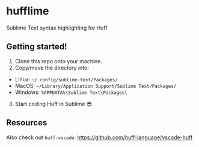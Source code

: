 # hufflime
Sublime Text syntax highlighting for Huff 

## Getting started!

1. Clone this repo onto your machine.
2. Copy/move the directory into:
  - Linux: `~/.config/sublime-text/Packages/`
  - MacOS: `~/Library/Application Support/Sublime Text/Packages/`
  - Windows: `%APPDATA%\Sublime Text\Packages\`
3. Start coding Huff in Sublime 😎

## Resources

Also check out `huff-vscode`: https://github.com/huff-language/vscode-huff
